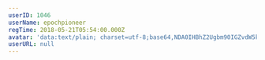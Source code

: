 ```yaml
---
userID: 1046
userName: epochpioneer
regTime: 2018-05-21T05:54:00.000Z
avatar: 'data:text/plain; charset=utf-8;base64,NDA0IHBhZ2Ugbm90IGZvdW5kCg=='
userURL: null
---
```



